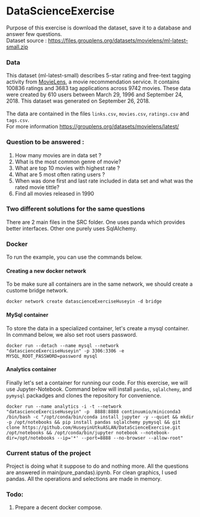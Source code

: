 # DataScienceExercise
Purpose of this exercise is download the dataset, save it to a database and answer few questions.
<br />
Dataset source : <link>https://files.grouplens.org/datasets/movielens/ml-latest-small.zip</link>
<br />
### Data
This dataset (ml-latest-small) describes 5-star rating and free-text tagging activity from [MovieLens](http://movielens.org), a movie recommendation service. It contains 100836 ratings and 3683 tag applications across 9742 movies. These data were created by 610 users between March 29, 1996 and September 24, 2018. This dataset was generated on September 26, 2018.
<br /><br />
The data are contained in the files `links.csv`, `movies.csv`, `ratings.csv` and `tags.csv`.
<br />
For more information <link>https://grouplens.org/datasets/movielens/latest/</link>
### Question to be answered : 
1. How many movies are in data set ?
2. What is the most common genre of movie?
3. What are top 10 movies with highest rate ?
4. What are 5 most often rating users ?
5. When was done first and last rate included in data set and what was the rated movie tittle?
6. Find all movies released in 1990
### Two different solutions for the same questions
There are 2 main files in the SRC folder. One uses panda which provides better interfaces. Other one purely uses SqlAlchemy.
### Docker
To run the example, you can use the commands below.
<br />
#### Creating a new docker network
To be make sure all containers are in the same network, we should create a custome bridge network.
```console
docker network create datascienceExerciseHuseyin -d bridge
```
#### MySql container
To store the data in a specialized container, let's create a mysql container. In command below, we also set root users password.
```console
docker run --detach --name mysql --network "datascienceExerciseHuseyin" -p 3306:3306 -e MYSQL_ROOT_PASSWORD=password mysql
```
#### Analytics container
Finally let's set a container for running our code. For this exercise, we will use Jupyter-Notebook. Command below will install `pandas`, `sqlalchemy`, and `pymysql` packadges and clones the repository for convenience.
```console
docker run --name analytics -i -t --network "datascienceExerciseHuseyin" -p  8888:8888 continuumio/miniconda3 /bin/bash -c "/opt/conda/bin/conda install jupyter -y --quiet && mkdir -p /opt/notebooks && pip install pandas sqlalchemy pymysql && git clone https://github.com/HuseyinUtkuASLAN/DataScienceExercise.git /opt/notebooks && /opt/conda/bin/jupyter notebook --notebook-dir=/opt/notebooks --ip='*' --port=8888 --no-browser --allow-root"
```
### Current status of the project
Project is doing what it suppose to do and nothing more. All the questions are answered in main(pure_pandas).ipynb. For clean graphics, I used pandas. All the operations and selections are made in memory.
### Todo:
1. Prepare a decent docker compose.

